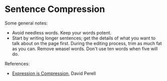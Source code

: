 # Sentence Compression

Some general notes:
- Avoid needless words. Keep your words potent.
- Start by writing longer sentences; get the details of what you want to talk
  about on the page first. During the editing process, trim as much fat as you
  can. Remove weasel words. Don't use ten words when five will do.

References:

- [Expression is
  Compression](https://perell.com/essay/expression-is-compression/), David
  Perell
